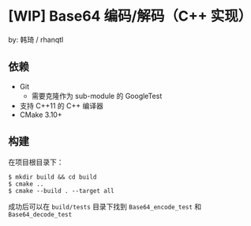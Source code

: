 # \[WIP\] Base64 编码/解码（C++ 实现）

by: 韩琦 / rhanqtl

## 依赖

- Git
  - 需要克隆作为 sub-module 的 GoogleTest
- 支持 C++11 的 C++ 编译器
- CMake 3.10+

## 构建

在项目根目录下：

```
$ mkdir build && cd build
$ cmake ..
$ cmake --build . --target all
```

成功后可以在 `build/tests` 目录下找到 `Base64_encode_test` 和 `Base64_decode_test`
